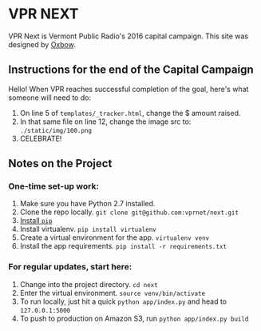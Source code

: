 # VPR NEXT

VPR Next is Vermont Public Radio's 2016 capital campaign. This site was designed by [Oxbow](http://www.oxbow.co/#intro).

## Instructions for the end of the Capital Campaign

Hello! When VPR reaches successful completion of the goal, here's what someone will need to do:

1. On line 5 of `templates/_tracker.html`, change the $ amount raised.
1. In that same file on line 12, change the image src to: `./static/img/100.png`
1. CELEBRATE!


## Notes on the Project

### One-time set-up work:

1. Make sure you have Python 2.7 installed.
1. Clone the repo locally. `git clone git@github.com:vprnet/next.git`
1. [Install `pip`](https://pip.pypa.io/en/latest/installing.html)
1. Install virtualenv. `pip install virtualenv`
1. Create a virtual environment for the app. `virtualenv venv`
1. Install the app requirements. `pip install -r requirements.txt`

### For regular updates, start here:

1. Change into the project directory. `cd next`
1. Enter the virtual environment. `source venv/bin/activate`
1. To run locally, just hit a quick	`python app/index.py` and head to `127.0.0.1:5000`
1. To push to production on Amazon S3, run `python app/index.py build`
